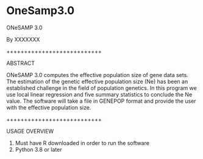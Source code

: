 # OneSamp3.0
ONeSAMP 3.0

By XXXXXXX

+++++++++++++++++++++++++++

ABSTRACT

ONeSAMP 3.0 computes the effective population size of gene data sets. The estimation of the genetic effective 
population size (Ne) has been an established challenge in the field of population genetics. In this program we use local linear regression and five 
summary statistics to conclude the Ne value. The software will take a file in GENEPOP format and provide the user with the effective population size. 

+++++++++++++++++++++++++++

USAGE OVERVIEW

1. Must have R downloaded in order to run the software
2. Python 3.8 or later



